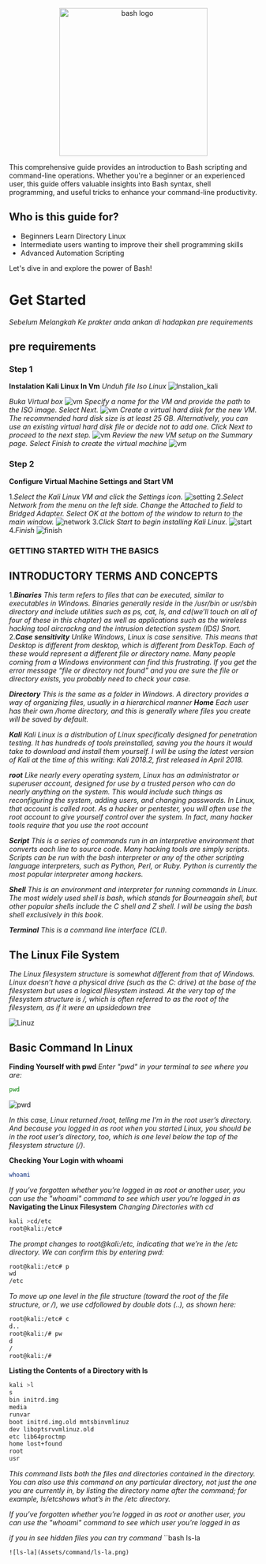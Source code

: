 
<p align="center">
  <img src="Assets/Leonardo_Phoenix_In_a_dimly_lit_sparse_room_a_penguin_resembli_3.jpg" alt="bash logo" width="300" height="300"/>
</p>
<div>This comprehensive guide provides an introduction to Bash scripting and command-line operations. Whether you're a beginner or an experienced user, this guide offers valuable insights into Bash syntax, shell programming, and useful tricks to enhance your command-line productivity.

## Who is this guide for?

- Beginners Learn Directory Linux
- Intermediate users wanting to improve their shell programming skills
- Advanced Automation Scripting

Let's dive in and explore the power of Bash!</div>
# Get Started
*Sebelum Melangkah Ke prakter anda ankan di hadapkan pre requirements*
## pre requirements
### Step 1
**Instalation Kali Linux In Vm**
*Unduh file Iso Linux*
![Instalion_kali](Assets/install/unduh.png)
<!-- <img src="Assets/install/unduh.png" alt="Alt text" width="200" height="100"> -->

*Buka Virtual box*
![vm](Assets/install/buat_Vm.png)
*Specify a name for the VM and provide the path to the ISO image. Select Next.*
![vm](Assets/install/Name_vm.png)
*Create a virtual hard disk for the new VM. The recommended hard disk size is at least 25 GB. Alternatively, you can use an existing virtual hard disk file or decide not to add one. Click Next to proceed to the next step.*
![vm](Assets/install/buat_vd.png)
*Review the new VM setup on the Summary page. Select Finish to create the virtual machine*
![vm](Assets/install/finish.png)
### Step 2
**Configure Virtual Machine Settings and Start VM**

1.*Select the Kali Linux VM and click the Settings icon.*
![setting](Assets/install/setting.png)
2.*Select Network from the menu on the left side. Change the Attached to field to Bridged Adapter. Select OK at the bottom of the window to return to the main window.*
![network](Assets/install/setting%20network.png)
3.*Click Start to begin installing Kali Linux.*
![start](Assets/install/start-virtual-machine-kali-on-virtualbox.png)
4.*Finish*
![finish](Assets/install/display.png)


### GETTING STARTED WITH THE BASICS 
## INTRODUCTORY TERMS AND CONCEPTS

1.***Binaries** This term refers to files that can be executed, similar to executables in
Windows. Binaries generally reside in the /usr/bin or usr/sbin directory and include
utilities such as ps, cat, ls, and cd(we’ll touch on all of four of these in this chapter) as
well as applications such as the wireless hacking tool aircrack­ng and the intrusion
detection system (IDS) Snort.*
2.***Case sensitivity** Unlike Windows, Linux is case sensitive. This means that Desktop is
different from desktop, which is different from DeskTop. Each of these would represent
a different file or directory name. Many people coming from a Windows environment
can find this frustrating. If you get the error message “file or directory not found” and
you are sure the file or directory exists, you probably need to check your case.*

***Directory** This is the same as a folder in Windows. A directory provides a way of
organizing files, usually in a hierarchical manner*
***Home** Each user has their own /home directory, and this is generally where files you
create will be saved by default.*

***Kali** Kali Linux is a distribution of Linux specifically designed for penetration testing.
It has hundreds of tools preinstalled, saving you the hours it would take to download
and install them yourself. I will be using the latest version of Kali at the time of this
writing: Kali 2018.2, first released in April 2018.*

***root** Like nearly every operating system, Linux has an administrator or superuser
account, designed for use by a trusted person who can do nearly anything on the
system. This would include such things as reconfiguring the system, adding users, and
changing passwords. In Linux, that account is called root. As a hacker or pentester, you
will often use the root account to give yourself control over the system. In fact, many
hacker tools require that you use the root account*

***Script** This is a series of commands run in an interpretive environment that converts
each line to source code. Many hacking tools are simply scripts. Scripts can be run with
the bash interpreter or any of the other scripting language interpreters, such as Python,
Perl, or Ruby. Python is currently the most popular interpreter among hackers.*

***Shell** This is an environment and interpreter for running commands in Linux. The
most widely used shell is bash, which stands for Bourne­again shell, but other popular
shells include the C shell and Z shell. I will be using the bash shell exclusively in this
book.*

***Terminal** This is a command line interface (CLI).*

## The Linux File System
*The Linux filesystem structure is somewhat different from that of Windows. Linux
doesn’t have a physical drive (such as the C: drive) at the base of the filesystem but uses
a logical filesystem instead. At the very top of the filesystem structure is /, which is
often referred to as the root of the filesystem, as if it were an upside­down tree*

![Linuz](Assets/struct.png)

## Basic Command In Linux
**Finding Yourself with pwd**
*Enter "pwd" in your terminal to see where you are:*


```bash
pwd
```

![pwd](Assets/command/pwd.png)

*In this case, Linux returned /root, telling me I’m in the root user’s directory. And
because you logged in as root when you started Linux, you should be in the root user’s
directory, too, which is one level below the top of the filesystem structure (/).*

**Checking Your Login with whoami**

<!-- ![whoami](Assets/command/whoami.png) -->
```bash
whoami
```
*If you’ve forgotten whether you’re logged in as root or another user, you can use the
"whoami" command to see which user you’re logged in as*
**Navigating the Linux Filesystem**
*Changing Directories with cd*
```bash
kali >cd/etc
root@kali:/etc#
```
*The prompt changes to root@kali:/etc, indicating that we’re in the /etc directory. We can
confirm this by entering pwd:*
```bash
root@kali:/etc# p
wd
/etc
```
*To move up one level in the file structure (toward the root of the file structure, or /), we
use cdfollowed by double dots (..), as shown here:*
```bash
root@kali:/etc# c
d..
root@kali:/# pw
d
/
root@kali:/#
```
**Listing the Contents of a Directory with ls**
```bash
kali >l
s
bin initrd.img
media
runvar
boot initrd.img.old mntsbinvmlinuz
dev liboptsrvvmlinuz.old
etc lib64proctmp
home lost+found
root
usr
```
*This command lists both the files and directories contained in the directory. You can
also use this command on any particular directory, not just the one you are currently in,
by listing the directory name after the command; for example, ls/etcshows what’s in
the /etc directory.*


*If you’ve forgotten whether you’re logged in as root or another user, you can use the
"whoami" command to see which user you’re logged in as*

*if you in see hidden files you can try command*
``bash
ls-la
```
![ls-la](Assets/command/ls-la.png)
